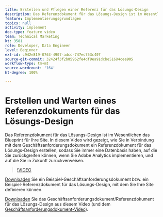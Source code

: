 ```yaml
---
title: Erstellen und Pflegen einer Referenz für das Lösungs-Design
description: Das Referenzdokument für das Lösungs-Design ist im Wesentlichen das Blueprint für Ihre Site. In diesem Video wird gezeigt, wie Sie in Verbindung mit dem Geschäftsanforderungsdokument ein Referenzdokument für das Lösungs-Design erstellen, sodass Sie immer eine Datenbasis haben, auf die Sie zurückgreifen können, wenn Sie Adobe Analytics implementieren, und auf die Sie in Zukunft zurückverweisen.
feature: Implementierungsgrundlagen
topics: null
activity: implement
doc-type: feature video
team: Technical Marketing
kt: 3581
role: Developer, Data Engineer
level: Beginner
exl-id: c942e819-0763-4907-adcc-747ec753c407
source-git-commit: 32424f3f2b05952fe4df9ea91dcbe51684cee905
workflow-type: tm+mt
source-wordcount: '164'
ht-degree: 100%

---
```


# Erstellen und Warten eines Referenzdokuments für das Lösungs-Design

Das Referenzdokument für das Lösungs-Design ist im Wesentlichen das Blueprint für Ihre Site. In diesem Video wird gezeigt, wie Sie in Verbindung mit dem Geschäftsanforderungsdokument ein Referenzdokument für das Lösungs-Design erstellen, sodass Sie immer eine Datenbasis haben, auf die Sie zurückgreifen können, wenn Sie Adobe Analytics implementieren, und auf die Sie in Zukunft zurückverweisen.

>[!VIDEO](https://video.tv.adobe.com/v/28754/?quality=12)

[Downloaden](https://analytics.enablementadobe.com/files/brd-sdr-sample-template.xlsx) Sie ein Beispiel-Geschäftsanforderungsdokument bzw. ein Beispiel-Referenzdokument für das Lösungs-Design, mit dem Sie Ihre Site definieren können.

[Downloaden](https://analytics.enablementadobe.com/files/geometrixx-clothiers-brd-sdr.xlsx) Sie das Geschäftsanforderungsdokument/Referenzdokument für das Lösungs-Design aus diesem Video (und dem [Geschäftsanforderungsdokument-Video](creating-a-business-requirements-document.md)).
